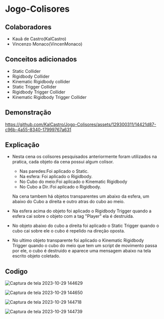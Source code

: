 # Jogo-Colisores
## Colaboradores

- Kauã de Castro(KalCastro)
- Vincenzo Monaco(VincenMonaco)

## Conceitos adicionados
- Static Collider
- Rigidbody Collider
- Kinematic Rigidbody collider
- Static Trigger Collider
- Rigidbody Trigger Collider
- Kinematic Rigidbody Trigger Collider

## Demonstração

https://github.com/KalCastro/Jogo-Colisores/assets/129300311/14421d87-c96b-4a55-8340-17999767a631

## Explicação

- Nesta cena os colisores pesquisados anteriormente foram utilizados na pratica, cada objeto da cena possui algum colisor.
   
    - Nas paredes:Foi aplicado o Static.
    - Na esfera: Foi aplicado o Rigidbody.
    - No Cubo do meio:Foi aplicado o Kinematic Rigidbody
    - No Cubo a Dir.:Foi aplicado o Rigidbody.
    
  Na cena tambem há objetos transparentes um abaixo da esfera, um abaixo do Cubo a direita e outro atras do cubo ao meio.

- Na esfera acima do objeto foi aplicado o Rigidbody Trigger quando a esfera cai sobre o objeto com a tag "Player" ela é destruida.

- No objeto abaixo do cubo a direita foi aplicado o Static Trigger quando o cubo cai sobre ele o cubo é repelido na direção oposta.

- No ultimo objeto transparente foi aplicado o Kinematic Rigidbody Trigger quando o cubo do meio que tem um script de movimento passa por ele, o cubo é destruido e aparece uma mensagem abaixo na tela escrito objeto coletado.

## Codigo

![Captura de tela 2023-10-29 144629](https://github.com/KalCastro/Jogo-Colisores/assets/129300311/9b7f1c1f-b79c-4f59-9d03-67c794ac68a6)

![Captura de tela 2023-10-29 144650](https://github.com/KalCastro/Jogo-Colisores/assets/129300311/6800c16f-b357-48c7-a029-e7a373a4e726)

![Captura de tela 2023-10-29 144718](https://github.com/KalCastro/Jogo-Colisores/assets/129300311/8ce0f61c-ade5-4821-9d2d-fb4d8a23a1b0)

![Captura de tela 2023-10-29 144739](https://github.com/KalCastro/Jogo-Colisores/assets/129300311/0151f23d-9828-41c0-8877-69401ca6b837)
